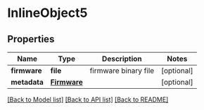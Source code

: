 # InlineObject5

## Properties
Name | Type | Description | Notes
------------ | ------------- | ------------- | -------------
**firmware** | **file** | firmware binary file | [optional] 
**metadata** | [**Firmware**](Firmware.md) |  | [optional] 

[[Back to Model list]](../README.md#documentation-for-models) [[Back to API list]](../README.md#documentation-for-api-endpoints) [[Back to README]](../README.md)


